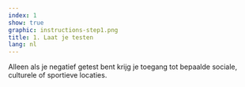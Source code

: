 ```yaml
---
index: 1
show: true
graphic: instructions-step1.png
title: 1. Laat je testen
lang: nl
---
```

Alleen als je negatief getest bent krijg je toegang tot bepaalde sociale, culturele of sportieve locaties.

